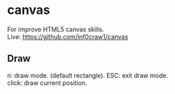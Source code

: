 # canvas
For improve HTML5 canvas skills.  
Live: <https://github.com/inf0craw1/canvas>

## Draw
n: draw mode. (default rectangle). 
ESC: exit draw mode.  
click: draw current position.  
